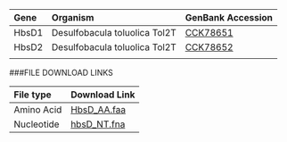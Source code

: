  Gene | Organism | GenBank Accession |
 :--- | :--- | :--- |
| HbsD1 | Desulfobacula toluolica Tol2T | [CCK78651](http://www.ncbi.nlm.nih.gov/protein/CCK78651) |
| HbsD2 | Desulfobacula toluolica Tol2T | [CCK78652](http://www.ncbi.nlm.nih.gov/protein/CCK78652) |
| []() | | |

###FILE DOWNLOAD LINKS

 File type | Download Link |
 :--- | :---------- | 
| Amino Acid | [HbsD_AA.faa](amino_acid/HbsD_AA.faa) |
| Nucleotide | [hbsD_NT.fna](nucleotide/hbsD_NT.fna) |
